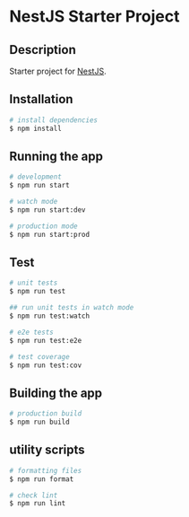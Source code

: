 # NestJS Starter Project

## Description

Starter project for [NestJS](https://docs.nestjs.com/).

## Installation

```bash
# install dependencies
$ npm install
```

## Running the app

```bash
# development
$ npm run start

# watch mode
$ npm run start:dev

# production mode
$ npm run start:prod
```

## Test

```bash
# unit tests
$ npm run test

## run unit tests in watch mode
$ npm run test:watch

# e2e tests
$ npm run test:e2e

# test coverage
$ npm run test:cov
```

## Building the app

```bash
# production build
$ npm run build
```

## utility scripts

```bash
# formatting files
$ npm run format

# check lint
$ npm run lint
```
